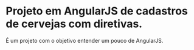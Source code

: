 # Projeto em AngularJS de cadastros de cervejas com diretivas.

É um projeto com o objetivo entender um pouco de AngularJS.

